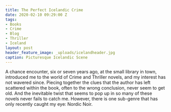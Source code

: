 ```yaml
---
title: The Perfect Icelandic Crime
date: 2020-02-10 09:29:00 Z
tags:
- Books
- Crime
- Blog
- Thriller
- Iceland
layout: post
header_feature_image: _uploads/icelandheader.jpg
caption: Picturesque Icelandic Scene
---
```


A chance encounter, six or seven years ago, at the small library in town, introduced me to the world of Crime and Thriller novels, and my interest has not wavered since. Piecing together the clues that the author has left scattered within the book, often to the wrong conclusion, never seem to get old. And the inevitable twist that seems to pop up in so many of these novels never fails to catch me. However, there is one sub-genre that has only recently caught my eye: Nordic Noir. 
